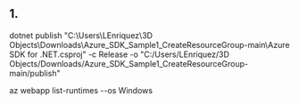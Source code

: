 # 

## 1.

dotnet publish "C:\Users\LEnriquez\3D Objects\Downloads\Azure_SDK_Sample1_CreateResourceGroup-main\Azure SDK for .NET.csproj" -c Release -o "C:/Users/LEnriquez/3D Objects/Downloads/Azure_SDK_Sample1_CreateResourceGroup-main/publish"

az webapp list-runtimes --os Windows



